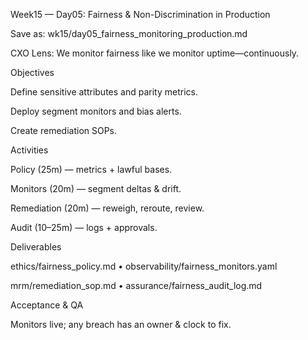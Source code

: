 Week15 — Day05: Fairness & Non-Discrimination in Production

Save as: wk15/day05_fairness_monitoring_production.md

CXO Lens: We monitor fairness like we monitor uptime—continuously.

Objectives

Define sensitive attributes and parity metrics.

Deploy segment monitors and bias alerts.

Create remediation SOPs.

Activities

Policy (25m) — metrics + lawful bases.

Monitors (20m) — segment deltas & drift.

Remediation (20m) — reweigh, reroute, review.

Audit (10–25m) — logs + approvals.

Deliverables

ethics/fairness_policy.md • observability/fairness_monitors.yaml

mrm/remediation_sop.md • assurance/fairness_audit_log.md

Acceptance & QA

Monitors live; any breach has an owner & clock to fix.
